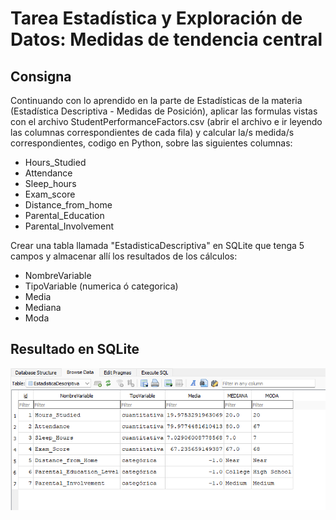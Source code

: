 # Tarea Estadística y Exploración de Datos: Medidas de tendencia central

## Consigna
Continuando con lo aprendido en la parte de Estadísticas de la materia (Estadística Descriptiva - Medidas de Posición), aplicar las formulas vistas con el archivo StudentPerformanceFactors.csv (abrir el archivo e ir leyendo las columnas correspondientes de cada fila) y calcular la/s medida/s correspondientes, codigo en Python, sobre las siguientes columnas:
- Hours_Studied
- Attendance
- Sleep_hours
- Exam_score
- Distance_from_home
- Parental_Education
- Parental_Involvement

Crear una tabla llamada "EstadisticaDescriptiva" en SQLite que tenga 5 campos y almacenar allí los resultados de los cálculos:
- NombreVariable
- TipoVariable (numerica ó categorica)
- Media
- Mediana
- Moda

## Resultado en SQLite
![Resultado](resultado.png)